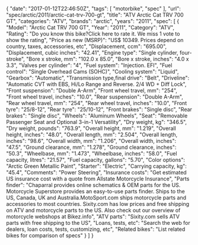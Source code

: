 {
    "date": "2017-01-12T22:46:50Z",
    "tags": [
        "motorbike",
        "spec"
    ],
    "url": "spec\/arctic\/2011\/arctic-cat-trv-700-gt",
    "title": "ATV Arctic Cat TRV 700 GT",
    "categories": "ATV",
    "brands": "arctic",
    "years": "2011",
    "spec": [
        {
            "Model": "Arctic Cat TRV 700 GT",
            "Year": "2011",
            "Category": "ATV",
            "Rating": "Do you know this bike?Click here to rate it. We miss 1 vote to show the rating",
            "Price as new (MSRP)": "US$ 10349.   Prices depend on country, taxes, accessories, etc",
            "Displacement, ccm": "695.00",
            "Displacement, cubic inches": "42.41",
            "Engine type": "Single cylinder, four-stroke",
            "Bore x stroke, mm": "102.0 x 85.0",
            "Bore x stroke, inches": "4.0 x 3.3",
            "Valves per cylinder": "4",
            "Fuel system": "Injection. EFI",
            "Fuel control": "Single Overhead Cams (SOHC)",
            "Cooling system": "Liquid",
            "Gearbox": "Automatic",
            "Transmission type,final drive": "Belt",
            "Driveline": "Automatic CVT with EBS, Hi\/Lo Range and Reverse. 2\/4 WD + Diff Lock",
            "Front suspension": "Double A-Arm",
            "Front wheel travel, mm": "254",
            "Front wheel travel, inches": "10.0",
            "Rear suspension": "Double A-Arm",
            "Rear wheel travel, mm": "254",
            "Rear wheel travel, inches": "10.0",
            "Front tyre": "25\/8-12",
            "Rear tyre": "25\/10-12",
            "Front brakes": "Single disc",
            "Rear brakes": "Single disc",
            "Wheels": "Aluminum Wheels",
            "Seat": "Removable Passenger Seat  and  Optional 3-in-1 Versatility",
            "Dry weight, kg": "346.5",
            "Dry weight, pounds": "763.9",
            "Overall height, mm": "1.219",
            "Overall height, inches": "48.0",
            "Overall length, mm": "2.504",
            "Overall length, inches": "98.6",
            "Overall width, mm": "1.206",
            "Overall width, inches": "47.5",
            "Ground clearance, mm": "1.278",
            "Ground clearance, inches": "50.3",
            "Wheelbase, mm": "1.473",
            "Wheelbase, inches": "58.0",
            "Fuel capacity, litres": "21.57",
            "Fuel capacity, gallons": "5.70",
            "Color options": "Arctic Green Metallic Paint",
            "Starter": "Electric",
            "Carrying capacity, kg": "45.4",
            "Comments": "Power Steering",
            "Insurance costs": "Get estimated US insurance cost with a quote from Allstate Motorcycle Insurance",
            "Parts finder": "Chaparral provides online schematics & OEM parts for the US.   Motorcycle Superstore provides an easy-to-use parts finder. Ships to the US, Canada, UK and Australia.MotoSport.com ships motorcycle parts and accessories to most countries.    Sixity.com has low prices and free shipping on ATV and motorcycle parts to the US. Also check out our overview of motorcycle webshops at Bikez.info",
            "ATV parts": "Sixity.com sells ATV parts with free shipping to the US",
            "Loans, tests, etc": "Search the web for dealers, loan costs, tests, customizing, etc",
            "Related bikes": "List related bikes for comparison of specs"
        }
    ]
}